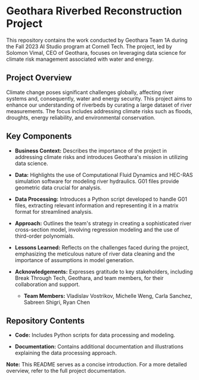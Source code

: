 # Geothara Riverbed Reconstruction Project

This repository contains the work conducted by Geothara Team 1A during the Fall 2023 AI Studio program at Cornell Tech. The project, led by Solomon Vimal, CEO of Geothara, focuses on leveraging data science for climate risk management associated with water and energy.

## Project Overview

Climate change poses significant challenges globally, affecting river systems and, consequently, water and energy security. This project aims to enhance our understanding of riverbeds by curating a large dataset of river measurements. The focus includes addressing climate risks such as floods, droughts, energy reliability, and environmental conservation.

## Key Components

- **Business Context:** Describes the importance of the project in addressing climate risks and introduces Geothara's mission in utilizing data science.

- **Data:** Highlights the use of Computational Fluid Dynamics and HEC-RAS simulation software for modeling river hydraulics. G01 files provide geometric data crucial for analysis.

- **Data Processing:** Introduces a Python script developed to handle G01 files, extracting relevant information and representing it in a matrix format for streamlined analysis.

- **Approach:** Outlines the team's strategy in creating a sophisticated river cross-section model, involving regression modeling and the use of third-order polynomials.

- **Lessons Learned:** Reflects on the challenges faced during the project, emphasizing the meticulous nature of river data cleaning and the importance of assumptions in model generation.

- **Acknowledgements:** Expresses gratitude to key stakeholders, including Break Through Tech, Geothara, and team members, for their collaboration and support.

   - **Team Members:** Vladislav Vostrikov, Michelle Weng, Carla Sanchez, Sabreen Shigri, Ryan Chen

## Repository Contents

- **Code:** Includes Python scripts for data processing and modeling.

- **Documentation:** Contains additional documentation and illustrations explaining the data processing approach.

**Note:** This README serves as a concise introduction. For a more detailed overview, refer to the full project documentation.

